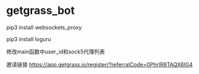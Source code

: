 # getgrass_bot

pip3 install websockets_proxy

pip3 install loguru

修改main函数中user_id和sock5代理列表

邀请链接
https://app.getgrass.io/register/?referralCode=0PhrIR8TAQX6IG4
